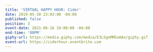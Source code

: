 ```yaml
---
title: 'VIRTUAL HAPPY HOUR: Cider'
date: 2019-05-30 23:03:00 -04:00
published: false
position: 3
event-date: 2021-06-16 19:00:00 -04:00
end-time: '08PM'
giphy-url: https://media.giphy.com/media/E3L5goMMSoAAo/giphy.gif
event-url: https://ciderhour.eventbrite.com
---
```


